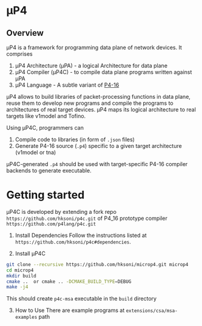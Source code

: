 # μP4

## Overview
μP4 is a framework for programming data plane of network devices. It comprises 
1. μP4 Architecture (μPA) - a logical Architecture for data plane
2. μP4 Compiler (μP4C) - to compile data plane programs written against μPA 
3. μP4 Language - A subtle variant of [P4-16](https://p4.org/p4-spec/docs/P4-16-v1.2.1.html)

μP4 allows to build libraries of packet-processing functions in data plane, reuse them to develop new programs and compile the programs to architectures of real target devices. μP4 maps its logical architecture to real targets like v1model and Tofino.

Using μP4C, programmers can 
1. Compile code to libraries (in form of `.json` files)
2. Generate P4-16 source (`.p4`) specific to a given target architecture (v1model
   or tna)

μP4C-generated `.p4` should be used with target-specific P4-16 compiler backends
to generate executable.


# Getting started
μP4C is developed by extending a fork repo `https://github.com/hksoni/p4c.git` of P4_16 prototype compiler `https://github.com/p4lang/p4c.git`

1. Install Dependencies
Follow the instructions listed at `https://github.com/hksoni/p4c#dependencies`.

2. Install μP4C
```bash
git clone --recursive https://github.com/hksoni/microp4.git microp4
cd microp4
mkdir build
cmake ..  or cmake .. -DCMAKE_BUILD_TYPE=DEBUG 
make -j4
```
This should create `p4c-msa` executable in the `build` directory 


3. How to Use
There are example programs at `extensions/csa/msa-examples` path

